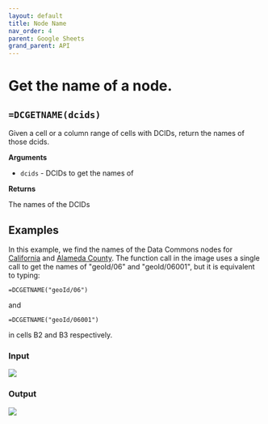 ```yaml
---
layout: default
title: Node Name
nav_order: 4
parent: Google Sheets
grand_parent: API
---
```


# Get the name of a node.

## `=DCGETNAME(dcids)`

Given a cell or a column range of cells with DCIDs, return the names of those dcids.

**Arguments**
*    `dcids` - DCIDs to get the names of

**Returns**

The names of the DCIDs

## Examples

In this example, we find the names of the Data Commons nodes for [California](https://datacommons.org/browser/geoId/06) and [Alameda County](https://datacommons.org/browser/geoId/06001). The function call in the image uses a single call to get the names of "geoId/06" and "geoId/06001", but it is equivalent to typing:

```
=DCGETNAME("geoId/06")
```

and

```
=DCGETNAME("geoId/06001")
```

in cells B2 and B3 respectively.

### Input

![](/assets/images/sheets/sheets_get_name_input.png)

### Output

![](/assets/images/sheets/sheets_get_name_output.png)

